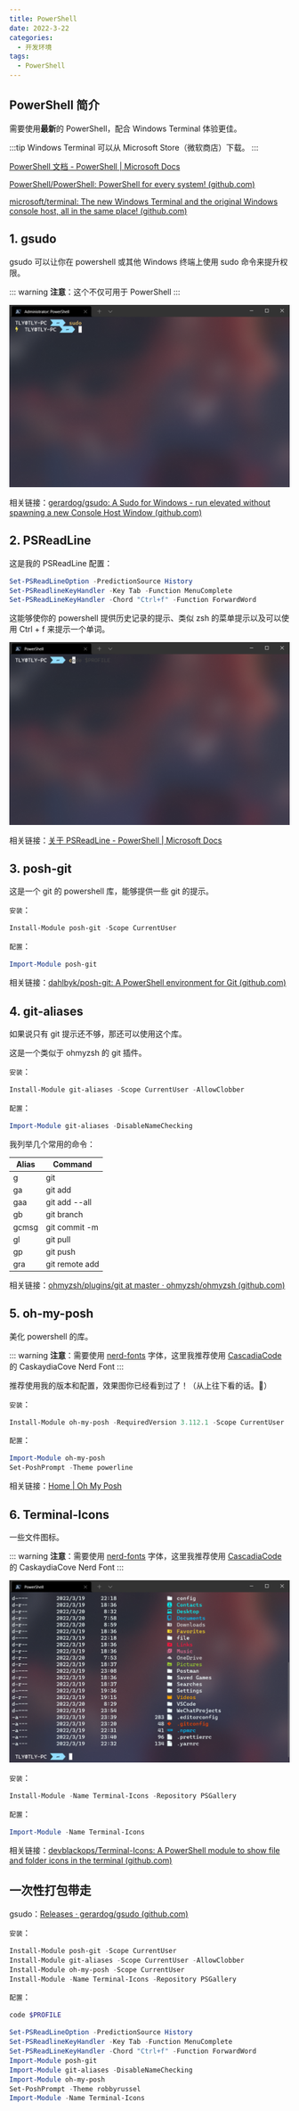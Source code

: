 ```yaml
---
title: PowerShell
date: 2022-3-22
categories:
  - 开发环境
tags:
  - PowerShell
---
```


## PowerShell 简介

需要使用**最新**的 PowerShell，配合 Windows Terminal 体验更佳。

:::tip
Windows Terminal 可以从 Microsoft Store（微软商店）下载。
:::

[PowerShell 文档 - PowerShell | Microsoft Docs](https://docs.microsoft.com/zh-cn/powershell/)

[PowerShell/PowerShell: PowerShell for every system! (github.com)](https://github.com/PowerShell/PowerShell)

[microsoft/terminal: The new Windows Terminal and the original Windows console host, all in the same place! (github.com)](https://github.com/microsoft/terminal)

## 1. gsudo

gsudo 可以让你在 powershell 或其他 Windows 终端上使用 sudo 命令来提升权限。

::: warning
**注意**：这个不仅可用于 PowerShell
:::

![image-20220320105333304](../../img/image-20220320105333304.png)

相关链接：[gerardog/gsudo: A Sudo for Windows - run elevated without spawning a new Console Host Window (github.com)](https://github.com/gerardog/gsudo)

## 2. PSReadLine

这是我的 PSReadLine 配置：

```powershell
Set-PSReadLineOption -PredictionSource History
Set-PSReadlineKeyHandler -Key Tab -Function MenuComplete
Set-PSReadLineKeyHandler -Chord "Ctrl+f" -Function ForwardWord
```

这能够使你的 powershell 提供历史记录的提示、类似 zsh 的菜单提示以及可以使用 Ctrl + f 来提示一个单词。

![image-20220320105802477](../../img/image-20220320105802477.png)

相关链接：[关于 PSReadLine - PowerShell | Microsoft Docs](https://docs.microsoft.com/zh-cn/powershell/module/psreadline/about/about_psreadline?view=powershell-7.2)

## 3. posh-git

这是一个 git 的 powershell 库，能够提供一些 git 的提示。

`安装`：

```powershell
Install-Module posh-git -Scope CurrentUser
```

`配置`：

```powershell
Import-Module posh-git
```

相关链接：[dahlbyk/posh-git: A PowerShell environment for Git (github.com)](https://github.com/dahlbyk/posh-git/)

## 4. git-aliases

如果说只有 git 提示还不够，那还可以使用这个库。

这是一个类似于 ohmyzsh 的 git 插件。

`安装`：

```powershell
Install-Module git-aliases -Scope CurrentUser -AllowClobber
```

`配置`：

```powershell
Import-Module git-aliases -DisableNameChecking
```

我列举几个常用的命令：

| Alias | Command        |
| ----- | -------------- |
| g     | git            |
| ga    | git add        |
| gaa   | git add --all  |
| gb    | git branch     |
| gcmsg | git commit -m  |
| gl    | git pull       |
| gp    | git push       |
| gra   | git remote add |

相关链接：[ohmyzsh/plugins/git at master · ohmyzsh/ohmyzsh (github.com)](https://github.com/ohmyzsh/ohmyzsh/tree/master/plugins/git)

## 5. oh-my-posh

美化 powershell 的库。

::: warning
**注意**：需要使用 [nerd-fonts](https://github.com/ryanoasis/nerd-fonts) 字体，这里我推荐使用 [CascadiaCode](https://github.com/ryanoasis/nerd-fonts/releases/download/v2.1.0/CascadiaCode.zip) 的 CaskaydiaCove Nerd Font
:::

推荐使用我的版本和配置，效果图你已经看到过了！（从上往下看的话。🐶）

`安装`：

```powershell
Install-Module oh-my-posh -RequiredVersion 3.112.1 -Scope CurrentUser
```

`配置`：

```powershell
Import-Module oh-my-posh
Set-PoshPrompt -Theme powerline
```

相关链接：[Home | Oh My Posh](https://ohmyposh.dev/)

## 6. Terminal-Icons

一些文件图标。

::: warning
**注意**：需要使用 [nerd-fonts](https://github.com/ryanoasis/nerd-fonts) 字体，这里我推荐使用 [CascadiaCode](https://github.com/ryanoasis/nerd-fonts/releases/download/v2.1.0/CascadiaCode.zip) 的 CaskaydiaCove Nerd Font
:::

![image-20220320112923710](../../img/image-20220320112923710.png)

`安装`：

```powershell
Install-Module -Name Terminal-Icons -Repository PSGallery
```

`配置`：

```powershell
Import-Module -Name Terminal-Icons
```

相关链接：[devblackops/Terminal-Icons: A PowerShell module to show file and folder icons in the terminal (github.com)](https://github.com/devblackops/Terminal-Icons)

## 一次性打包带走

gsudo：[Releases · gerardog/gsudo (github.com)](https://github.com/gerardog/gsudo/releases)

`安装`：

```powershell
Install-Module posh-git -Scope CurrentUser
Install-Module git-aliases -Scope CurrentUser -AllowClobber
Install-Module oh-my-posh -Scope CurrentUser
Install-Module -Name Terminal-Icons -Repository PSGallery
```

`配置`：

```powershell
code $PROFILE
```

```powershell
Set-PSReadLineOption -PredictionSource History
Set-PSReadlineKeyHandler -Key Tab -Function MenuComplete
Set-PSReadLineKeyHandler -Chord "Ctrl+f" -Function ForwardWord
Import-Module posh-git
Import-Module git-aliases -DisableNameChecking
Import-Module oh-my-posh
Set-PoshPrompt -Theme robbyrussel
Import-Module -Name Terminal-Icons
```
